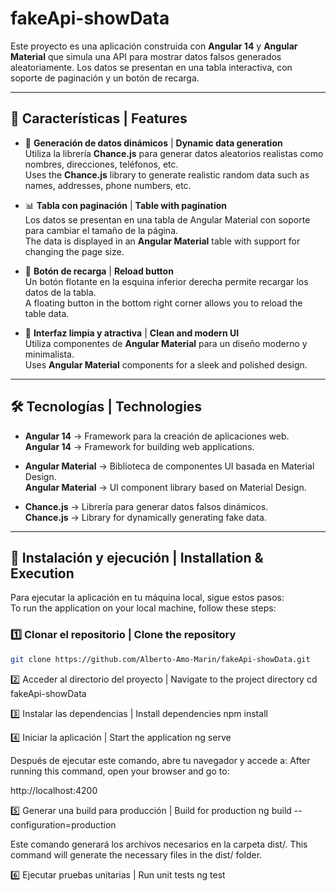 # fakeApi-showData

Este proyecto es una aplicación construida con **Angular 14** y **Angular Material** que simula una API para mostrar datos falsos generados aleatoriamente. Los datos se presentan en una tabla interactiva, con soporte de paginación y un botón de recarga.

---

## 📌 Características | Features

- 🚀 **Generación de datos dinámicos** | **Dynamic data generation**  
  Utiliza la librería **Chance.js** para generar datos aleatorios realistas como nombres, direcciones, teléfonos, etc.  
  Uses the **Chance.js** library to generate realistic random data such as names, addresses, phone numbers, etc.

- 📊 **Tabla con paginación** | **Table with pagination**  
  Los datos se presentan en una tabla de Angular Material con soporte para cambiar el tamaño de la página.  
  The data is displayed in an **Angular Material** table with support for changing the page size.

- 🔄 **Botón de recarga** | **Reload button**  
  Un botón flotante en la esquina inferior derecha permite recargar los datos de la tabla.  
  A floating button in the bottom right corner allows you to reload the table data.

- 🎨 **Interfaz limpia y atractiva** | **Clean and modern UI**  
  Utiliza componentes de **Angular Material** para un diseño moderno y minimalista.  
  Uses **Angular Material** components for a sleek and polished design.

---

## 🛠️ Tecnologías | Technologies

- **Angular 14** → Framework para la creación de aplicaciones web.  
  **Angular 14** → Framework for building web applications.

- **Angular Material** → Biblioteca de componentes UI basada en Material Design.  
  **Angular Material** → UI component library based on Material Design.

- **Chance.js** → Librería para generar datos falsos dinámicos.  
  **Chance.js** → Library for dynamically generating fake data.

---

## 🚀 Instalación y ejecución | Installation & Execution

Para ejecutar la aplicación en tu máquina local, sigue estos pasos:  
To run the application on your local machine, follow these steps:

### 1️⃣ Clonar el repositorio | Clone the repository

```bash
git clone https://github.com/Alberto-Amo-Marin/fakeApi-showData.git
```

2️⃣ Acceder al directorio del proyecto | Navigate to the project directory
cd fakeApi-showData

3️⃣ Instalar las dependencias | Install dependencies
npm install

4️⃣ Iniciar la aplicación | Start the application
ng serve

Después de ejecutar este comando, abre tu navegador y accede a:
After running this command, open your browser and go to:

http://localhost:4200

5️⃣ Generar una build para producción | Build for production
ng build --configuration=production

Este comando generará los archivos necesarios en la carpeta dist/.
This command will generate the necessary files in the dist/ folder.

6️⃣ Ejecutar pruebas unitarias | Run unit tests
ng test
